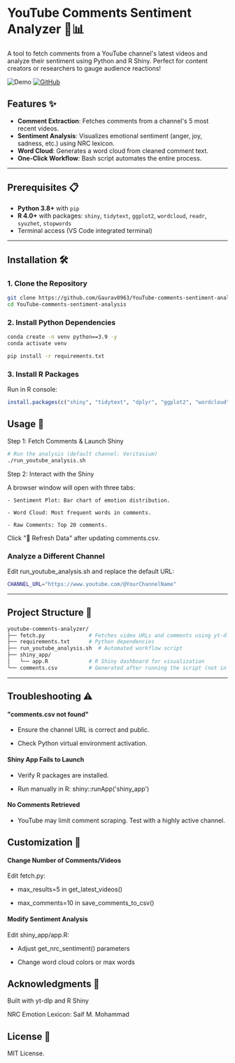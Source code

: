 # YouTube Comments Sentiment Analyzer 🎥📊

A tool to fetch comments from a YouTube channel's latest videos and analyze their sentiment using Python and R Shiny. Perfect for content creators or researchers to gauge audience reactions!

![Demo]() [![GitHub](https://img.shields.io/github/license/Gaurav0963/YouTube-comments-sentiment-analysis)](LICENSE)

## Features ✨
- **Comment Extraction**: Fetches comments from a channel's 5 most recent videos.
- **Sentiment Analysis**: Visualizes emotional sentiment (anger, joy, sadness, etc.) using NRC lexicon.
- **Word Cloud**: Generates a word cloud from cleaned comment text.
- **One-Click Workflow**: Bash script automates the entire process.

---

## Prerequisites 📋
- **Python 3.8+** with `pip`
- **R 4.0+** with packages: `shiny`, `tidytext`, `ggplot2`, `wordcloud`, `readr`, `syuzhet`, `stopwords`
- Terminal access (VS Code integrated terminal)

---

## Installation 🛠️

### 1. Clone the Repository
```bash
git clone https://github.com/Gaurav0963/YouTube-comments-sentiment-analysis.git
cd YouTube-comments-sentiment-analysis
```

### 2. Install Python Dependencies
```bash
conda create -n venv python==3.9 -y
conda activate venv

pip install -r requirements.txt
```

### 3. Install R Packages
Run in R console:
```r
install.packages(c("shiny", "tidytext", "dplyr", "ggplot2", "wordcloud", "readr", "syuzhet", "stopwords"))
```

## Usage 🚀

Step 1: Fetch Comments & Launch Shiny 
```bash
# Run the analysis (default channel: Veritasium)
./run_youtube_analysis.sh
```
Step 2: Interact with the Shiny 

A browser window will open with three tabs:

    - Sentiment Plot: Bar chart of emotion distribution.

    - Word Cloud: Most frequent words in comments.

    - Raw Comments: Top 20 comments.

Click "🔁 Refresh Data" after updating comments.csv.

### Analyze a Different Channel
Edit run_youtube_analysis.sh and replace the default URL:
```bash
CHANNEL_URL="https://www.youtube.com/@YourChannelName"
```

---

## Project Structure 📂
```bash
youtube-comments-analyzer/
├── fetch.py              # Fetches video URLs and comments using yt-dlp
├── requirements.txt      # Python dependencies
├── run_youtube_analysis.sh  # Automated workflow script
├── shiny_app/
│   └── app.R             # R Shiny dashboard for visualization
└── comments.csv          # Generated after running the script (not in initial repo)
```
---
## Troubleshooting ⚠️
#### "comments.csv not found"
- Ensure the channel URL is correct and public.

- Check Python virtual environment activation.

#### Shiny App Fails to Launch
 * Verify R packages are installed.

 * Run manually in R: shiny::runApp('shiny_app')

#### No Comments Retrieved
- YouTube may limit comment scraping. Test with a highly active channel.

## Customization 🎨
#### Change Number of Comments/Videos
Edit fetch.py:

- max_results=5 in get_latest_videos()

- max_comments=10 in save_comments_to_csv()

#### Modify Sentiment Analysis
Edit shiny_app/app.R:

- Adjust get_nrc_sentiment() parameters

- Change word cloud colors or max words

## Acknowledgments 🙏
Built with yt-dlp and R Shiny

NRC Emotion Lexicon: Saif M. Mohammad

## License 📄
MIT License.
